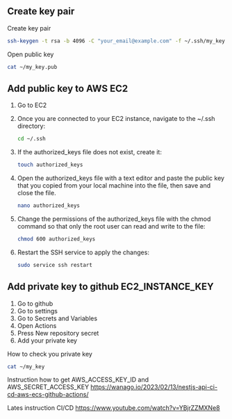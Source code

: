 ## Create key pair

Create key pair
```bash
ssh-keygen -t rsa -b 4096 -C "your_email@example.com" -f ~/.ssh/my_key
```

Open public key
```bash
cat ~/my_key.pub
```

## Add public key to AWS EC2

1. Go to EC2
2. Once you are connected to your EC2 instance, navigate to the ~/.ssh directory:
   
    ```bash
    cd ~/.ssh
    ```
3. If the authorized_keys file does not exist, create it:
   
    ```bash
    touch authorized_keys
    ```

4. Open the authorized_keys file with a text editor and paste the public key that you copied from your local machine into the file, then save and close the file.

    ```bash
    nano authorized_keys
    ```

5. Change the permissions of the authorized_keys file with the chmod command so that only the root user can read and write to the file:

    ```bash
    chmod 600 authorized_keys
    ```

6. Restart the SSH service to apply the changes:

    ```bash
    sudo service ssh restart
    ```

## Add private key to github EC2_INSTANCE_KEY

1. Go to github
2. Go to settings
3. Go to Secrets and Variables
4. Open Actions 
5. Press New repository secret
6. Add your private key

How to check you private key

```bash
cat ~/my_key
```

Instruction how to get AWS_ACCESS_KEY_ID and AWS_SECRET_ACCESS_KEY
https://wanago.io/2023/02/13/nestjs-api-ci-cd-aws-ecs-github-actions/


Lates instruction CI/CD
https://www.youtube.com/watch?v=YBjrZZMXNe8